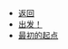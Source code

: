 * [返回](README.md)
* [出发！](./solidity/README.md)
* [最初的起点](./solidity/%E6%9C%80%E5%88%9D%E7%9A%84%E8%B5%B7%E7%82%B9.md)